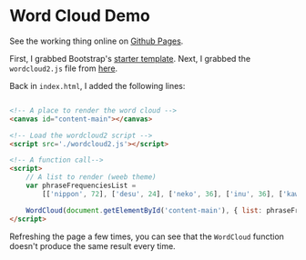 # Word Cloud Demo

See the working thing online on [Github Pages](https://captainalan.github.io/wordcloud-demo/).

First, I grabbed Bootstrap's [starter template](https://getbootstrap.com/docs/4.3/getting-started/introduction/).
Next, I grabbed the `wordcloud2.js` file from [here](https://github.com/timdream/wordcloud2.js/blob/gh-pages/src/wordcloud2.js).

Back in `index.html`, I added the following lines:

```html

<!-- A place to render the word cloud -->
<canvas id="content-main"></canvas>

<!-- Load the wordcloud2 script -->
<script src='./wordcloud2.js'></script>

<!-- A function call-->
<script>
    // A list to render (weeb theme)
    var phraseFrequenciesList =
        [['nippon', 72], ['desu', 24], ['neko', 36], ['inu', 36], ['kawaii', 14], ['sakura', 16]];

    WordCloud(document.getElementById('content-main'), { list: phraseFrequenciesList });
</script>

```

Refreshing the page a few times, you can see that the `WordCloud` function doesn't produce the same result every time.
